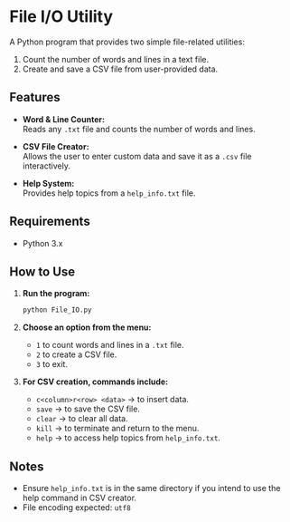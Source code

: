 
# File I/O Utility

A Python program that provides two simple file-related utilities:
1. Count the number of words and lines in a text file.
2. Create and save a CSV file from user-provided data.

## Features

- **Word & Line Counter:**  
  Reads any `.txt` file and counts the number of words and lines.

- **CSV File Creator:**  
  Allows the user to enter custom data and save it as a `.csv` file interactively.

- **Help System:**  
  Provides help topics from a `help_info.txt` file.

## Requirements

- Python 3.x

## How to Use

1. **Run the program:**
    ```bash
    python File_IO.py
    ```

2. **Choose an option from the menu:**
    - `1` to count words and lines in a `.txt` file.
    - `2` to create a CSV file.
    - `3` to exit.

3. **For CSV creation, commands include:**
    - `c<column>r<row> <data>` → to insert data.
    - `save` → to save the CSV file.
    - `clear` → to clear all data.
    - `kill` → to terminate and return to the menu.
    - `help` → to access help topics from `help_info.txt`.

## Notes

- Ensure `help_info.txt` is in the same directory if you intend to use the help command in CSV creator.
- File encoding expected: `utf8`
